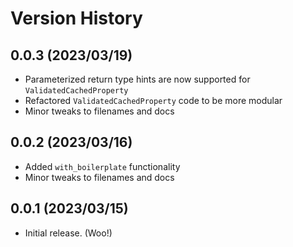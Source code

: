 # Version History

## 0.0.3 (2023/03/19)
- Parameterized return type hints are now supported for `ValidatedCachedProperty`
- Refactored `ValidatedCachedProperty` code to be more modular
- Minor tweaks to filenames and docs

## 0.0.2 (2023/03/16)
- Added `with_boilerplate` functionality
- Minor tweaks to filenames and docs

## 0.0.1 (2023/03/15)
- Initial release. (Woo!)
